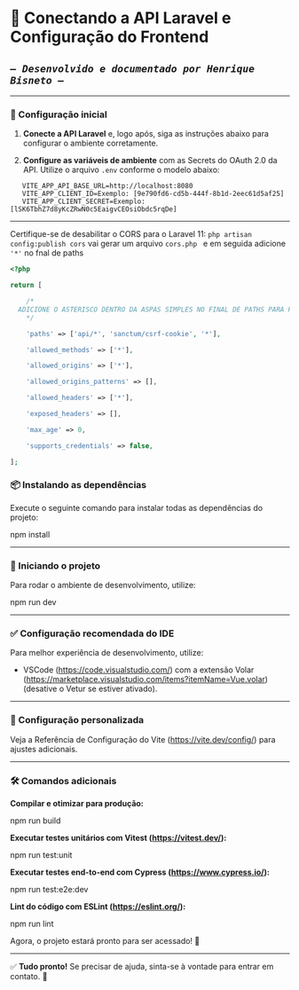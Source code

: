 # 🚀 Conectando a API Laravel e Configuração do Frontend

## _`— Desenvolvido e documentado por Henrique Bisneto —`_

---

### 📌 Configuração inicial

1. **Conecte a API Laravel** e, logo após, siga as instruções abaixo para configurar o ambiente corretamente.

2. **Configure as variáveis de ambiente** com as Secrets do OAuth 2.0 da API. Utilize o arquivo `.env` conforme o modelo abaixo:
```.env
   VITE_APP_API_BASE_URL=http://localhost:8080
   VITE_APP_CLIENT_ID=Exemplo: [9e790fd6-cd5b-444f-8b1d-2eec61d5af25]
   VITE_APP_CLIENT_SECRET=Exemplo: [lSK6TbhZ7d8yKcZRwN0c5EaigvCEOsiObdc5rqDe]
```
---

Certifique-se de desabilitar o CORS para o Laravel 11:
`php artisan config:publish cors` vai gerar um arquivo `cors.php ` e em seguida adicione `'*'` no fnal de paths

```php
<?php

return [

    /*
  ADICIONE O ASTERISCO DENTRO DA ASPAS SIMPLES NO FINAL DE PATHS PARA PERMITIR AS REQUISIÇÕES
    */

    'paths' => ['api/*', 'sanctum/csrf-cookie', '*'],

    'allowed_methods' => ['*'],

    'allowed_origins' => ['*'],

    'allowed_origins_patterns' => [],

    'allowed_headers' => ['*'],

    'exposed_headers' => [],

    'max_age' => 0,

    'supports_credentials' => false,

];
```

### 📦 Instalando as dependências

Execute o seguinte comando para instalar todas as dependências do projeto:

   npm install

---

### 🚀 Iniciando o projeto

Para rodar o ambiente de desenvolvimento, utilize:

   npm run dev

---

### ✅ Configuração recomendada do IDE

Para melhor experiência de desenvolvimento, utilize:

- VSCode (https://code.visualstudio.com/) com a extensão Volar (https://marketplace.visualstudio.com/items?itemName=Vue.volar) (desative o Vetur se estiver ativado).

---

### 🔧 Configuração personalizada

Veja a Referência de Configuração do Vite (https://vite.dev/config/) para ajustes adicionais.

---

### 🛠️ Comandos adicionais

**Compilar e otimizar para produção:**

   npm run build

**Executar testes unitários com Vitest (https://vitest.dev/):**

   npm run test:unit

**Executar testes end-to-end com Cypress (https://www.cypress.io/):**

   npm run test:e2e:dev

**Lint do código com ESLint (https://eslint.org/):**

   npm run lint

Agora, o projeto estará pronto para ser acessado! 🎉

---

✅ **Tudo pronto!** Se precisar de ajuda, sinta-se à vontade para entrar em contato. 🚀

